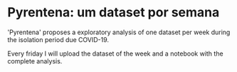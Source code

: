 # Pyrentena: um dataset por semana

'Pyrentena' proposes a exploratory analysis of one dataset per week during the isolation period due COVID-19. 

Every friday I will upload the dataset of the week and a notebook with the complete analysis. 
